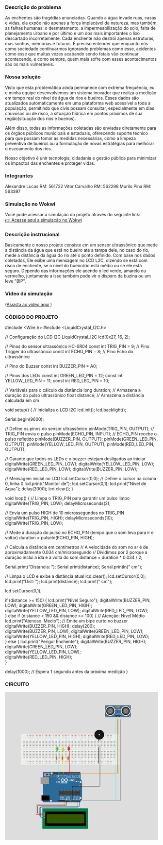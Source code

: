 ### Descrição do problema

As enchentes são tragédias anunciadas. Quando a água invade ruas, casas e vidas, ela expõe não apenas a força implacável da natureza, mas também, as falhas humanas: o desmatamento, a impermeabilização do solo, falta de planejamento urbano e por último e um dos mais importantes o lixo descartado incorretamente. Cada enchente não destrói apenas estruturas, mas sonhos, memórias e futuros. É preciso entender que enquanto nós como sociedade continuarmos ignorando problemas como esse, acidentes como esse que muitas vezes acabando sendo fatais vão continuar acontecendo, e como sempre, quem mais sofre com esses acontecimentos são os mais vulneráveis.

### Nossa solução

Visto que esta problemática ainda permanece com extrema frequência, eu e minha equipe desenvolvemos um sistema inovador que realiza a medição em tempo real do nível de água de rios e bueiros. Esses dados são atualizados automaticamente em uma plataforma web acessível a toda a população, permitindo que civis possam consultar, especialmente em dias chuvosos ou de risco, a situação hídrica em pontos próximos de sua região(situação dos rios e bueiros).

Além disso, todas as informações coletadas são enviadas diretamente para os órgãos públicos municipais e estaduais, oferecendo suporte técnico para que possam tomar as medidas necessárias, como a limpeza preventiva de bueiros ou a formulação de novas estratégias para melhorar o escoamento dos rios.

Nosso objetivo é unir tecnologia, cidadania e gestão pública para minimizar os impactos das enchentes e proteger vidas.

### Integrantes
Alexandre Lucas  RM: 561732
Vitor Carvalho   RM: 562298
Murilo Pina      RM: 563397

### Simulação no Wokwi

Você pode acessar a simulação do projeto através do seguinte link:  
[👉 Acesse aqui a simulação no Wokwi](https://wokwi.com/projects/432203265631815681)

### Descrição instrucional

Basicamente o nosso projeto consiste em um sensor ultrassônico que mede a distância da água que está no bueiro até a tampa dele, no caso do rio, mede a distância da água do rio até o ponto  definido. Com base nos dados coletados, Ele exibe uma mensagem no LCD L2C, dizendo se está com risco de enchente, se o nível do bueiro/rio está médio ou se ele está seguro. Dependo das informações ele acendo o led verde, amarelo ou vermelho, juntamente a isso também pode vir o disparo da buzina ou um leve "BIP".

### Vídeo da simulação

([Assista ao vídeo aqui](https://www.youtube.com/watch?v=ID_DO_VIDEO)
)


### CÓDIGO DO PROJETO

#include <Wire.h>
#include <LiquidCrystal_I2C.h>

// Configuração do LCD I2C
LiquidCrystal_I2C lcd(0x27, 16, 2);

// Pinos do sensor ultrassônico HC-SR04
const int TRIG_PIN = 9; // Pino Trigger do ultrassônico
const int ECHO_PIN = 8; // Pino Echo do ultrassônico

// Pino do Buzzer
const int BUZZER_PIN = A0; 

// Pinos dos LEDs
const int GREEN_LED_PIN = 12;
const int YELLOW_LED_PIN = 11;
const int RED_LED_PIN = 10; 

// Variáveis para o cálculo da distância
long duration; // Armazena a duração do pulso ultrassônico
float distance; // Armazena a distância calculada em cm

void setup() {
  // Inicializa o LCD I2C
  lcd.init(); 
  lcd.backlight(); 

  Serial.begin(9600);

  // Define os pinos do sensor ultrassônico
  pinMode(TRIG_PIN, OUTPUT); // TRIG_PIN envia o pulso
  pinMode(ECHO_PIN, INPUT);  // ECHO_PIN recebe o pulso refletido
  pinMode(BUZZER_PIN, OUTPUT);
  pinMode(GREEN_LED_PIN, OUTPUT);
  pinMode(YELLOW_LED_PIN, OUTPUT);
  pinMode(RED_LED_PIN, OUTPUT);

  // Garante que todos os LEDs e o buzzer estejam desligados ao iniciar
  digitalWrite(GREEN_LED_PIN, LOW);
  digitalWrite(YELLOW_LED_PIN, LOW);
  digitalWrite(RED_LED_PIN, LOW);
  digitalWrite(BUZZER_PIN, LOW); 

  // Mensagem inicial no LCD
  lcd.setCursor(0,0); // Define o cursor na coluna 0, linha 0
  lcd.print("Monitor de");
  lcd.setCursor(0,1);
  lcd.print("Nivel de Agua");
  delay(2000); 
  lcd.clear();
}

void loop() {
  // Limpa o TRIG_PIN para garantir um pulso limpo
  digitalWrite(TRIG_PIN, LOW);
  delayMicroseconds(2);

  // Envia um pulso HIGH de 10 microssegundos no TRIG_PIN
  digitalWrite(TRIG_PIN, HIGH);
  delayMicroseconds(10);
  digitalWrite(TRIG_PIN, LOW);

  // Mede a duração do pulso no ECHO_PIN (tempo que o som leva para ir e voltar)
  duration = pulseIn(ECHO_PIN, HIGH);

  // Calcula a distância em centímetros
  // A velocidade do som no ar é de aproximadamente 0.034 cm/microsegundo
  // Dividimos por 2 porque a duração inclui a ida e a volta do som
  distance = duration * 0.034 / 2;

  Serial.print("Distancia: ");
  Serial.print(distance);
  Serial.println(" cm");

  // Limpa o LCD e exibe a distância atual
  lcd.clear();
  lcd.setCursor(0,0);
  lcd.print("Dist: ");
  lcd.print(distance);
  lcd.print(" cm");

  lcd.setCursor(0,1); 

  if (distance >= 150) {
    lcd.print("Nivel Seguro");
    digitalWrite(BUZZER_PIN, LOW); 
    digitalWrite(GREEN_LED_PIN, HIGH);  
    digitalWrite(YELLOW_LED_PIN, LOW); 
    digitalWrite(RED_LED_PIN, LOW);     
  } else if (distance < 150 && distance >= 100) {
    // Atenção: Nível Médio
    lcd.print("Atencao: Medio");
    // Emite um bipe curto no buzzer
    digitalWrite(BUZZER_PIN, HIGH);
    delay(200);                         
    digitalWrite(BUZZER_PIN, LOW);
    digitalWrite(GREEN_LED_PIN, LOW);   
    digitalWrite(YELLOW_LED_PIN, HIGH); 
    digitalWrite(RED_LED_PIN, LOW);     
  } else { 
    lcd.print("Perigo! Enchente");
    digitalWrite(BUZZER_PIN, HIGH);     
    digitalWrite(GREEN_LED_PIN, LOW);   
    digitalWrite(YELLOW_LED_PIN, LOW);  
    digitalWrite(RED_LED_PIN, HIGH);    
  }

  delay(1000); // Espera 1 segundo antes da próxima medição
}

### CIRCUITO

![alt text](./circuito.png)




